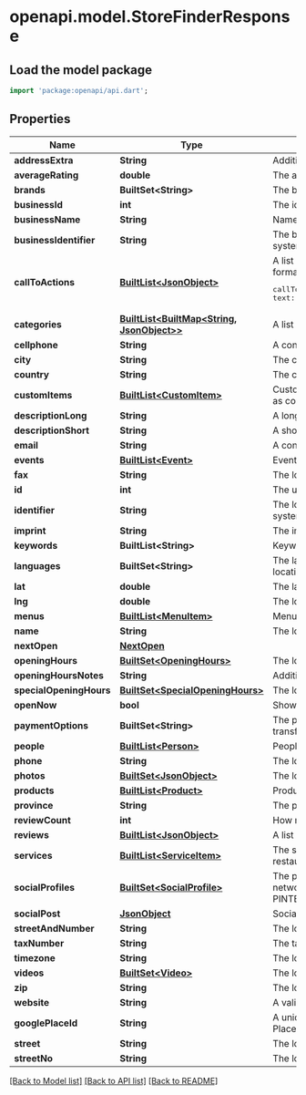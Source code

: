 # openapi.model.StoreFinderResponse

## Load the model package
```dart
import 'package:openapi/api.dart';
```

## Properties
Name | Type | Description | Notes
------------ | ------------- | ------------- | -------------
**addressExtra** | **String** | Additional address information, e.g. building, floor, etc. | [optional] 
**averageRating** | **double** | The average rating of all Google Reviews | [optional] 
**brands** | **BuiltSet&lt;String&gt;** | The brands offered by the location to its customers | [optional] 
**businessId** | **int** | The id of the business associated with this location | [optional] 
**businessName** | **String** | Name of the business | [optional] 
**businessIdentifier** | **String** | The business identifier based on your internal identification system | [optional] 
**callToActions** | [**BuiltList&lt;JsonObject&gt;**](JsonObject.md) | A list of callToAction objects, each with a title and URL, formatted as <pre>callToActions: [&#123; text: ''cta_text1'', url: ''cta_url1'' &#125;, &#123; text: ''cta_text2'', url: ''cta_url2'' &#125;]</pre> | [optional] 
**categories** | [**BuiltList&lt;BuiltMap&lt;String, JsonObject&gt;&gt;**](BuiltMap.md) | A list of category IDs describing the location | [optional] 
**cellphone** | **String** | A contact mobile phone number | [optional] 
**city** | **String** | The city the location is residing in. | [optional] 
**country** | **String** | The country the location is residing in. | [optional] 
**customItems** | [**BuiltList&lt;CustomItem&gt;**](CustomItem.md) | Custom, rich content related specifically to this location (such as company values) | [optional] 
**descriptionLong** | **String** | A long description - up to 1000 characters | [optional] 
**descriptionShort** | **String** | A short description - up to 200 characters | [optional] 
**email** | **String** | A contact email for the location | [optional] 
**events** | [**BuiltList&lt;Event&gt;**](Event.md) | Events offered by this location | [optional] 
**fax** | **String** | The location fax number | [optional] 
**id** | **int** | The uberall unique id for the location. | [optional] 
**identifier** | **String** | The location identifier based on your internal identification system. | [optional] 
**imprint** | **String** | The imprint of the location | [optional] 
**keywords** | **BuiltList&lt;String&gt;** | Keywords describing the locations activity | [optional] 
**languages** | **BuiltSet&lt;String&gt;** | The language(s) in which customers can interact with the location''s staff | [optional] 
**lat** | **double** | The latitude coordinate of the location. | [optional] 
**lng** | **double** | The longitude coordinate of the location. | [optional] 
**menus** | [**BuiltList&lt;MenuItem&gt;**](MenuItem.md) | Menu items offered by this location | [optional] 
**name** | **String** | The location''s name. | [optional] 
**nextOpen** | [**NextOpen**](NextOpen.md) |  | [optional] 
**openingHours** | [**BuiltSet&lt;OpeningHours&gt;**](OpeningHours.md) | The location''s opening hours. | [optional] 
**openingHoursNotes** | **String** | Additional information about the location''s opening hours. | [optional] 
**specialOpeningHours** | [**BuiltSet&lt;SpecialOpeningHours&gt;**](SpecialOpeningHours.md) | The location''s special opening hours | [optional] 
**openNow** | **bool** | Shows if the location is currently open. | [optional] 
**paymentOptions** | **BuiltSet&lt;String&gt;** | The payment options accepted at the location (eg. cash, bank transfer, ...) | [optional] 
**people** | [**BuiltList&lt;Person&gt;**](Person.md) | People associated with this location | [optional] 
**phone** | **String** | The location''s contact phone number. | [optional] 
**photos** | [**BuiltSet&lt;JsonObject&gt;**](JsonObject.md) | The location''s photos. | [optional] 
**products** | [**BuiltList&lt;Product&gt;**](Product.md) | Products offered by this location | [optional] 
**province** | **String** | The province the location is residing in. | [optional] 
**reviewCount** | **int** | How many Google Reviews this location has in total | [optional] 
**reviews** | [**BuiltList&lt;JsonObject&gt;**](JsonObject.md) | A list of up to five Google Reviews | [optional] 
**services** | [**BuiltList&lt;ServiceItem&gt;**](ServiceItem.md) | The services offered by the location (eg. ''catering'' for a restaurant) | [optional] 
**socialProfiles** | [**BuiltSet&lt;SocialProfile&gt;**](SocialProfile.md) | The profiles of the location on social and professional networks (FACEBOOK, FOURSQUARE, INSTAGRAM, LINKEDIN, PINTEREST, TWITTER, VIMEO, XING, YOUTUBE) | [optional] 
**socialPost** | [**JsonObject**](.md) | Social posts published for this location | [optional] 
**streetAndNumber** | **String** | The location''s street address. | [optional] 
**taxNumber** | **String** | The tax number of the location. CIF/NIF in Spain | [optional] 
**timezone** | **String** | The location''s timezone | [optional] 
**videos** | [**BuiltSet&lt;Video&gt;**](Video.md) | The location''s videos | [optional] 
**zip** | **String** | The location''s ZIP code. | [optional] 
**website** | **String** | A valid url for the location''s website | [optional] 
**googlePlaceId** | **String** | A unique textual identifier to identify a place in the Google Places database and on Google Maps. | [optional] 
**street** | **String** | The location''s street address | [optional] 
**streetNo** | **String** | The location''s street number | [optional] 

[[Back to Model list]](../README.md#documentation-for-models) [[Back to API list]](../README.md#documentation-for-api-endpoints) [[Back to README]](../README.md)



